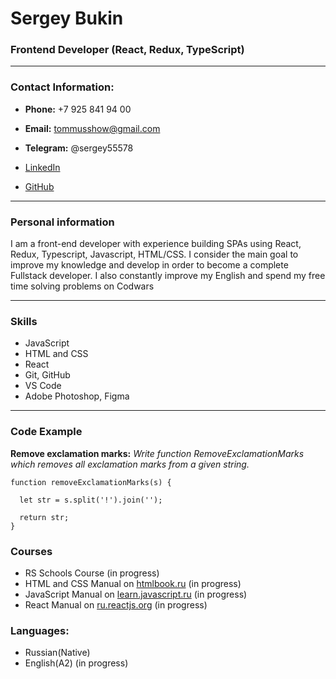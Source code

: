 # Sergey Bukin

### Frontend Developer (React, Redux, TypeScript)

-------------------------------------------------------------------------------

### Contact Information: 

* **Phone:** +7 925 841 94 00
* **Email:** tommusshow@gmail.com
* **Telegram:** @sergey55578

* [LinkedIn](https://www.linkedin.com/mwlite/in/sergey-bukin-006528220)
* [GitHub](https://github.com/MrTomMus)

-------------------------------------------------------------------------------

### Personal information

I am a front-end developer with experience building SPAs using React, Redux, Typescript, Javascript, HTML/CSS. 
I consider the main goal to improve my knowledge and develop in order to become a complete Fullstack developer. I also constantly improve my English and spend my free time solving problems on Codwars

-------------------------------------------------------------------------------

### Skills

* JavaScript
* HTML and CSS
* React
* Git, GitHub
* VS Code
* Adobe Photoshop, Figma

-------------------------------------------------------------------------------

### Code Example

**Remove exclamation marks:** *Write function RemoveExclamationMarks which removes all exclamation marks from a given string.*

```
function removeExclamationMarks(s) {

  let str = s.split('!').join('');

  return str;
}
```


### Courses

* RS Schools Course (in progress)
* HTML and CSS Manual on [htmlbook.ru](http://htmlbook.ru) (in progress)
* JavaScript Manual on [learn.javascript.ru](https://learn.javascript.ru/) (in progress)
* React Manual on [ru.reactjs.org](https://ru.reactjs.org/docs/getting-started.html) (in progress)

### Languages:

* Russian(Native)
* English(A2) (in progress)




